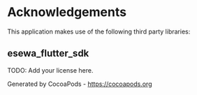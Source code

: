 # Acknowledgements
This application makes use of the following third party libraries:

## esewa_flutter_sdk

TODO: Add your license here.

Generated by CocoaPods - https://cocoapods.org
